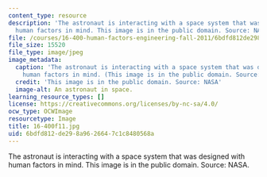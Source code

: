 ```yaml
---
content_type: resource
description: 'The astronaut is interacting with a space system that was designed with
  human factors in mind. This image is in the public domain. Source: NASA.'
file: /courses/16-400-human-factors-engineering-fall-2011/6bdfd812de298a9626647c1c8480568a_16-400f11.jpg
file_size: 15520
file_type: image/jpeg
image_metadata:
  caption: 'The astronaut is interacting with a space system that was designed with
    human factors in mind. (This image is in the public domain. Source: NASA)'
  credit: 'This image is in the public domain. Source: NASA'
  image-alt: An astronaut in space.
learning_resource_types: []
license: https://creativecommons.org/licenses/by-nc-sa/4.0/
ocw_type: OCWImage
resourcetype: Image
title: 16-400f11.jpg
uid: 6bdfd812-de29-8a96-2664-7c1c8480568a
---
```

The astronaut is interacting with a space system that was designed with human factors in mind. This image is in the public domain. Source: NASA.